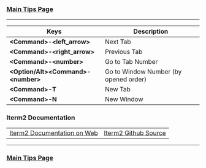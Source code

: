 ### [Main Tips Page](https://github.com/sethfuller/tips/blob/main/tech_tips/README.md)

----------

| Keys                                  | Description                           |
|---------------------------------------|---------------------------------------|
| **\<Command>-\<left_arrow>**          | Next Tab                              |
| **\<Command>-\<right_arrow>**         | Previous Tab                          |
| **\<Command>-\<number>**              | Go to Tab Number                      |
| **\<Option/Alt>\<Command>-\<number>** | Go to Window Number (by opened order) |
| **\<Command>-T**                      | New Tab                               |
| **\<Command>-N**                      | New Window                            |


### Iterm2 Documentation
|                                                                      |                                                            |
|----------------------------------------------------------------------|------------------------------------------------------------|
| [Iterm2 Documentation on Web](https://iterm2.com/documentation.html) | [Iterm2 Github Source](https://github.com/gnachman/iTerm2) |

----------

### [Main Tips Page](https://github.com/sethfuller/tips/blob/main/tech_tips/README.md)
